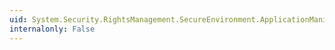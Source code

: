 ```yaml
---
uid: System.Security.RightsManagement.SecureEnvironment.ApplicationManifest
internalonly: False
---
```

